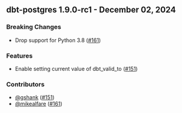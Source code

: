 ## dbt-postgres 1.9.0-rc1 - December 02, 2024

### Breaking Changes

- Drop support for Python 3.8 ([#161](https://github.com/dbt-labs/dbt-postgres/issues/161))

### Features

- Enable setting current value of dbt_valid_to ([#151](https://github.com/dbt-labs/dbt-postgres/issues/151))

### Contributors
- [@gshank](https://github.com/gshank) ([#151](https://github.com/dbt-labs/dbt-postgres/issues/151))
- [@mikealfare](https://github.com/mikealfare) ([#161](https://github.com/dbt-labs/dbt-postgres/issues/161))
